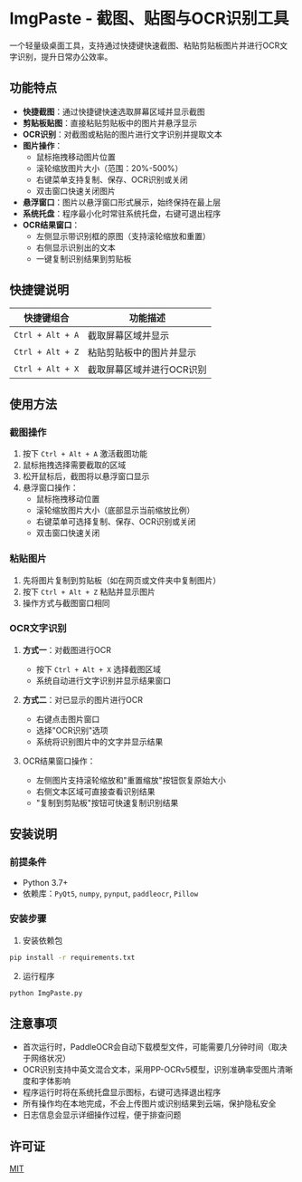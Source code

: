 # ImgPaste - 截图、贴图与OCR识别工具

一个轻量级桌面工具，支持通过快捷键快速截图、粘贴剪贴板图片并进行OCR文字识别，提升日常办公效率。

## 功能特点

- **快捷截图**：通过快捷键快速选取屏幕区域并显示截图
- **剪贴板贴图**：直接粘贴剪贴板中的图片并悬浮显示
- **OCR识别**：对截图或粘贴的图片进行文字识别并提取文本
- **图片操作**：
  - 鼠标拖拽移动图片位置
  - 滚轮缩放图片大小（范围：20%-500%）
  - 右键菜单支持复制、保存、OCR识别或关闭
  - 双击窗口快速关闭图片
- **悬浮窗口**：图片以悬浮窗口形式展示，始终保持在最上层
- **系统托盘**：程序最小化时常驻系统托盘，右键可退出程序
- **OCR结果窗口**：
  - 左侧显示带识别框的原图（支持滚轮缩放和重置）
  - 右侧显示识别出的文本
  - 一键复制识别结果到剪贴板

## 快捷键说明

| 快捷键组合 | 功能描述 |
|---------|--------|
| `Ctrl + Alt + A` | 截取屏幕区域并显示 |
| `Ctrl + Alt + Z` | 粘贴剪贴板中的图片并显示 |
| `Ctrl + Alt + X` | 截取屏幕区域并进行OCR识别 |

## 使用方法

### 截图操作
1. 按下 `Ctrl + Alt + A` 激活截图功能
2. 鼠标拖拽选择需要截取的区域
3. 松开鼠标后，截图将以悬浮窗口显示
4. 悬浮窗口操作：
   - 鼠标拖拽移动位置
   - 滚轮缩放图片大小（底部显示当前缩放比例）
   - 右键菜单可选择复制、保存、OCR识别或关闭
   - 双击窗口快速关闭

### 粘贴图片
1. 先将图片复制到剪贴板（如在网页或文件夹中复制图片）
2. 按下 `Ctrl + Alt + Z` 粘贴并显示图片
3. 操作方式与截图窗口相同

### OCR文字识别
1. **方式一**：对截图进行OCR
   - 按下 `Ctrl + Alt + X` 选择截图区域
   - 系统自动进行文字识别并显示结果窗口

2. **方式二**：对已显示的图片进行OCR
   - 右键点击图片窗口
   - 选择"OCR识别"选项
   - 系统将识别图片中的文字并显示结果

3. OCR结果窗口操作：
   - 左侧图片支持滚轮缩放和"重置缩放"按钮恢复原始大小
   - 右侧文本区域可直接查看识别结果
   - "复制到剪贴板"按钮可快速复制识别结果

## 安装说明

### 前提条件
- Python 3.7+
- 依赖库：`PyQt5`, `numpy`, `pynput`, `paddleocr`, `Pillow`

### 安装步骤

1. 安装依赖包
```bash
pip install -r requirements.txt
```

2. 运行程序
```bash
python ImgPaste.py
```

## 注意事项

- 首次运行时，PaddleOCR会自动下载模型文件，可能需要几分钟时间（取决于网络状况）
- OCR识别支持中英文混合文本，采用PP-OCRv5模型，识别准确率受图片清晰度和字体影响
- 程序运行时将在系统托盘显示图标，右键可选择退出程序
- 所有操作均在本地完成，不会上传图片或识别结果到云端，保护隐私安全
- 日志信息会显示详细操作过程，便于排查问题


## 许可证

[MIT](LICENSE)
